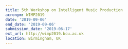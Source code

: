 ```yaml
---
title: 5th Workshop on Intelligent Music Production
acronym: WIMP2019
date: '2019-09-06'
end_date: '2019-09-06'
submission_date: '2019-06-17'
ext_url: http://wimp2019.bcu.ac.uk
location: Birmingham, UK
---
```

